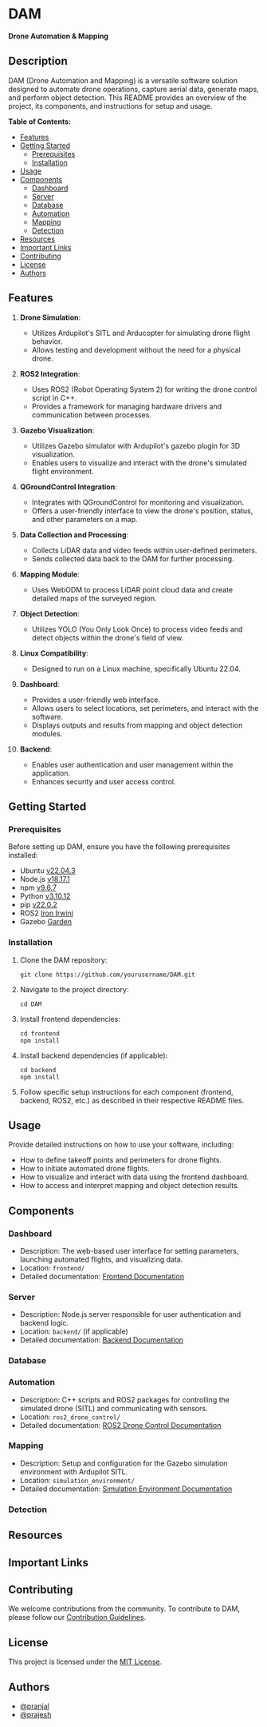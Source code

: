# DAM

**Drone Automation & Mapping**

## Description

DAM (Drone Automation and Mapping) is a versatile software solution designed to automate drone operations, capture aerial data, generate maps, and perform object detection. This README provides an overview of the project, its components, and instructions for setup and usage.

**Table of Contents:**

- [Features](#features)
- [Getting Started](#getting-started)
  - [Prerequisites](#prerequisites)
  - [Installation](#installation)
- [Usage](#usage)
- [Components](#components)
  - [Dashboard](#dashboard)
  - [Server](#server)
  - [Database](#database)
  - [Automation](#automation)
  - [Mapping](#mapping)
  - [Detection](#detection)
- [Resources](#resources)
- [Important Links](#important-links)
- [Contributing](#contributing)
- [License](#license)
- [Authors](#authors)

## Features

1. **Drone Simulation**:

   - Utilizes Ardupilot's SITL and Arducopter for simulating drone flight behavior.
   - Allows testing and development without the need for a physical drone.

2. **ROS2 Integration**:

   - Uses ROS2 (Robot Operating System 2) for writing the drone control script in C++.
   - Provides a framework for managing hardware drivers and communication between processes.

3. **Gazebo Visualization**:

   - Utilizes Gazebo simulator with Ardupilot's gazebo plugin for 3D visualization.
   - Enables users to visualize and interact with the drone's simulated flight environment.

4. **QGroundControl Integration**:

   - Integrates with QGroundControl for monitoring and visualization.
   - Offers a user-friendly interface to view the drone's position, status, and other parameters on a map.

5. **Data Collection and Processing**:

   - Collects LiDAR data and video feeds within user-defined perimeters.
   - Sends collected data back to the DAM for further processing.

6. **Mapping Module**:

   - Uses WebODM to process LiDAR point cloud data and create detailed maps of the surveyed region.

7. **Object Detection**:

   - Utilizes YOLO (You Only Look Once) to process video feeds and detect objects within the drone's field of view.

8. **Linux Compatibility**:

   - Designed to run on a Linux machine, specifically Ubuntu 22.04.

9. **Dashboard**:

   - Provides a user-friendly web interface.
   - Allows users to select locations, set perimeters, and interact with the software.
   - Displays outputs and results from mapping and object detection modules.

10. **Backend**:
    - Enables user authentication and user management within the application.
    - Enhances security and user access control.

## Getting Started

### Prerequisites

Before setting up DAM, ensure you have the following prerequisites installed:

- Ubuntu [v22.04.3](https://ubuntu.com/download/desktop)
- Node.js [v18.17.1](https://nodejs.org/en)
- npm [v9.6.7](https://www.npmjs.com/)
- Python [v3.10.12](https://www.python.org/)
- pip [v22.0.2](https://pypi.org/project/pip/)
- ROS2 [Iron Irwini](https://docs.ros.org/en/iron/Installation.html)
- Gazebo [Garden](https://gazebosim.org/docs/garden/install_ubuntu)

### Installation

1. Clone the DAM repository:

   ```shell
   git clone https://github.com/yourusername/DAM.git
   ```

2. Navigate to the project directory:

   ```shell
   cd DAM
   ```

3. Install frontend dependencies:

   ```shell
   cd frontend
   npm install
   ```

4. Install backend dependencies (if applicable):

   ```shell
   cd backend
   npm install
   ```

5. Follow specific setup instructions for each component (frontend, backend, ROS2, etc.) as described in their respective README files.

## Usage

Provide detailed instructions on how to use your software, including:

- How to define takeoff points and perimeters for drone flights.
- How to initiate automated drone flights.
- How to visualize and interact with data using the frontend dashboard.
- How to access and interpret mapping and object detection results.

## Components

### Dashboard

- Description: The web-based user interface for setting parameters, launching automated flights, and visualizing data.
- Location: `frontend/`
- Detailed documentation: [Frontend Documentation](frontend/README.md)

### Server

- Description: Node.js server responsible for user authentication and backend logic.
- Location: `backend/` (if applicable)
- Detailed documentation: [Backend Documentation](backend/README.md)

### Database

### Automation

- Description: C++ scripts and ROS2 packages for controlling the simulated drone (SITL) and communicating with sensors.
- Location: `ros2_drone_control/`
- Detailed documentation: [ROS2 Drone Control Documentation](ros2_drone_control/README.md)

### Mapping

- Description: Setup and configuration for the Gazebo simulation environment with Ardupilot SITL.
- Location: `simulation_environment/`
- Detailed documentation: [Simulation Environment Documentation](simulation_environment/README.md)

### Detection

## Resources

## Important Links

## Contributing

We welcome contributions from the community. To contribute to DAM, please follow our [Contribution Guidelines](CONTRIBUTING.md).

## License

This project is licensed under the [MIT License](LICENSE).

## Authors

- [@pranjal]()
- [@prajesh]()
